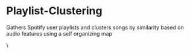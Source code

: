 # Playlist-Clustering
Gathers Spotify user playlists and clusters songs by similarity based on audio features using a self organizing map

\
